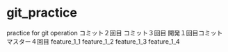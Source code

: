 # git_practice
practice for git operation
コミット２回目
コミット３回目
開発１回目コミット
マスター４回目
feature_1_1
feature_1_2
feature_1_3
feature_1_4
